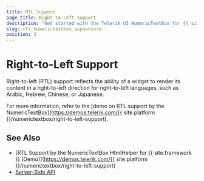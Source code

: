```yaml
---
title: RTL Support
page_title: Right-to-Left Support
description: "Get started with the Telerik UI NumericTextBox for {{ site.framework }} and learn about the RTL supports it provides."
slug: rtl_numerictextbox_aspnetcore
position: 3
---
```


# Right-to-Left Support

Right-to-left (RTL) support reflects the ability of a widget to render its content in a right-to-left direction for right-to-left languages, such as Arabic, Hebrew, Chinese, or Japanese.

For more information, refer to the [demo on RTL support by the NumericTextBox](https://demos.telerik.com/{{ site.platform }}/numerictextbox/right-to-left-support).

## See Also

* [RTL Support by the NumericTextBox HtmlHelper for {{ site.framework }} (Demo)](https://demos.telerik.com/{{ site.platform }}/numerictextbox/right-to-left-support)
* [Server-Side API](/api/numerictextbox)
